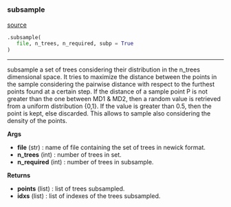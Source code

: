 #


### subsample
[source](https://github.com/AndreaRubbi/Pear-EBI/blob/master/pear_ebi/subsample/subsample_multiprocess.py/#L23)
```python
.subsample(
   file, n_trees, n_required, subp = True
)
```

---
subsample a set of trees considering their
   distribution in the n_trees dimensional space.
   It tries to maximize the distance between the
   points in the sample considering the pairwise distance
   with respect to the furthest points found at a certain step.
   If the distance of a sample point P is not greater than
   the one between MD1 & MD2, then a random value is
   retrieved from a uniform distribution {0,1}. If the
   value is greater than 0.5, then the point is kept,
   else discarded. This allows to sample also considering
   the density of the points.


**Args**

* **file** (str) : name of file containing the set of trees in newick format.
* **n_trees** (int) : number of trees in set.
* **n_required** (int) : number of trees in subsample.


**Returns**

* **points** (list) : list of trees subsampled.
* **idxs** (list) : list of indexes of the trees subsampled.

